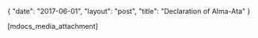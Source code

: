 {
   "date": "2017-06-01",
   "layout": "post",
   "title": "Declaration of Alma-Ata"
}

[mdocs_media_attachment]